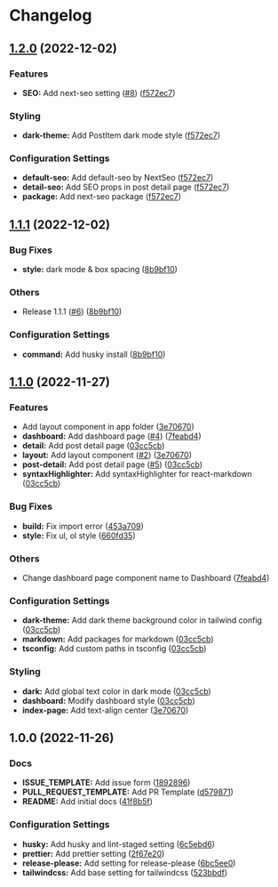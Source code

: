 # Changelog

## [1.2.0](https://github.com/p-acid/blog-template/compare/v1.1.1...v1.2.0) (2022-12-02)


### Features

* **SEO:** Add next-seo setting ([#8](https://github.com/p-acid/blog-template/issues/8)) ([f572ec7](https://github.com/p-acid/blog-template/commit/f572ec7073f4da163d1a23dac65e8b0d6e6b3d09))


### Styling

* **dark-theme:** Add PostItem dark mode style ([f572ec7](https://github.com/p-acid/blog-template/commit/f572ec7073f4da163d1a23dac65e8b0d6e6b3d09))


### Configuration Settings

* **default-seo:** Add default-seo by NextSeo ([f572ec7](https://github.com/p-acid/blog-template/commit/f572ec7073f4da163d1a23dac65e8b0d6e6b3d09))
* **detail-seo:** Add SEO props in post detail page ([f572ec7](https://github.com/p-acid/blog-template/commit/f572ec7073f4da163d1a23dac65e8b0d6e6b3d09))
* **package:** Add next-seo package ([f572ec7](https://github.com/p-acid/blog-template/commit/f572ec7073f4da163d1a23dac65e8b0d6e6b3d09))

## [1.1.1](https://github.com/p-acid/blog-template/compare/v1.1.0...v1.1.1) (2022-12-02)


### Bug Fixes

* **style:** dark mode & box spacing ([8b9bf10](https://github.com/p-acid/blog-template/commit/8b9bf101644afac141b438aeb8a87af927e22915))


### Others

* Release 1.1.1 ([#6](https://github.com/p-acid/blog-template/issues/6)) ([8b9bf10](https://github.com/p-acid/blog-template/commit/8b9bf101644afac141b438aeb8a87af927e22915))


### Configuration Settings

* **command:** Add husky install ([8b9bf10](https://github.com/p-acid/blog-template/commit/8b9bf101644afac141b438aeb8a87af927e22915))

## [1.1.0](https://github.com/p-acid/blog-template/compare/v1.0.0...v1.1.0) (2022-11-27)


### Features

* Add layout component in app folder ([3e70670](https://github.com/p-acid/blog-template/commit/3e706706f4823c86de2f8aeca6ad987bb172539a))
* **dashboard:** Add dashboard page ([#4](https://github.com/p-acid/blog-template/issues/4)) ([7feabd4](https://github.com/p-acid/blog-template/commit/7feabd47e8b070e43aa4e7d0b13f8250027da2c4))
* **detail:** Add post detail page ([03cc5cb](https://github.com/p-acid/blog-template/commit/03cc5cb93099e523931962b2cf2f686c5ba886a7))
* **layout:** Add layout component ([#2](https://github.com/p-acid/blog-template/issues/2)) ([3e70670](https://github.com/p-acid/blog-template/commit/3e706706f4823c86de2f8aeca6ad987bb172539a))
* **post-detail:** Add post detail page ([#5](https://github.com/p-acid/blog-template/issues/5)) ([03cc5cb](https://github.com/p-acid/blog-template/commit/03cc5cb93099e523931962b2cf2f686c5ba886a7))
* **syntaxHighlighter:** Add syntaxHighlighter for react-markdown ([03cc5cb](https://github.com/p-acid/blog-template/commit/03cc5cb93099e523931962b2cf2f686c5ba886a7))


### Bug Fixes

* **build:** Fix import error ([453a709](https://github.com/p-acid/blog-template/commit/453a709ed8ca2cf9048e876acfe75dc2044cbd44))
* **style:** Fix ul, ol style ([660fd35](https://github.com/p-acid/blog-template/commit/660fd359b19e77fa6b75ef516ff4d4ae0b4e8bae))


### Others

* Change dashboard page component name to Dashboard ([7feabd4](https://github.com/p-acid/blog-template/commit/7feabd47e8b070e43aa4e7d0b13f8250027da2c4))


### Configuration Settings

* **dark-theme:** Add dark theme background color in tailwind config ([03cc5cb](https://github.com/p-acid/blog-template/commit/03cc5cb93099e523931962b2cf2f686c5ba886a7))
* **markdown:** Add packages for markdown ([03cc5cb](https://github.com/p-acid/blog-template/commit/03cc5cb93099e523931962b2cf2f686c5ba886a7))
* **tsconfig:** Add custom paths in tsconfig ([03cc5cb](https://github.com/p-acid/blog-template/commit/03cc5cb93099e523931962b2cf2f686c5ba886a7))


### Styling

* **dark:** Add global text color in dark mode ([03cc5cb](https://github.com/p-acid/blog-template/commit/03cc5cb93099e523931962b2cf2f686c5ba886a7))
* **dashboard:** Modify dashboard style ([03cc5cb](https://github.com/p-acid/blog-template/commit/03cc5cb93099e523931962b2cf2f686c5ba886a7))
* **index-page:** Add text-align center ([3e70670](https://github.com/p-acid/blog-template/commit/3e706706f4823c86de2f8aeca6ad987bb172539a))

## 1.0.0 (2022-11-26)


### Docs

* **ISSUE_TEMPLATE:** Add issue form ([1892896](https://github.com/p-acid/blog-template/commit/18928960d3557f43e4ab815a90b4440a461ad67d))
* **PULL_REQUEST_TEMPLATE:** Add PR Template ([d579871](https://github.com/p-acid/blog-template/commit/d579871d6603f7215640d410bcf2e1bc9003716d))
* **README:** Add initial docs ([41f8b5f](https://github.com/p-acid/blog-template/commit/41f8b5f4c8af9da45ea124c6ab5a05757c8e157c))


### Configuration Settings

* **husky:** Add husky and lint-staged setting ([6c5ebd6](https://github.com/p-acid/blog-template/commit/6c5ebd67c80c25936343eddb962b8479b82f6216))
* **prettier:** Add prettier setting ([2f67e20](https://github.com/p-acid/blog-template/commit/2f67e20ae7868a0dbd823bdc099cd2a6b87ab953))
* **release-please:** Add setting for release-please ([6bc5ee0](https://github.com/p-acid/blog-template/commit/6bc5ee0b837bc125745df5d7f603049d2c693aa9))
* **tailwindcss:** Add base setting for tailwindcss ([523bbdf](https://github.com/p-acid/blog-template/commit/523bbdf4580682ecabe982c5e46e23a0dc30a1bf))
